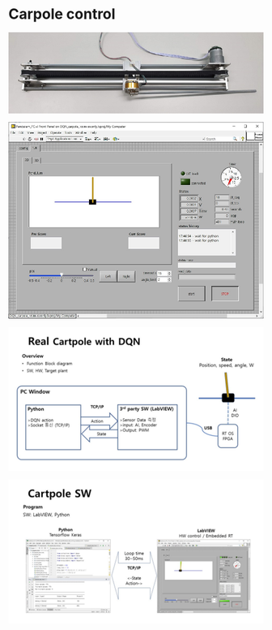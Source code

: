 
# Carpole control

![hwpicture](./image/cartpole_hw.jpg )

![lvimage](./image/cartpole_lv2d.jpg )

![slide1](./image/cartpole_block1.jpg )

![slide2](./image/cartpole_block2.jpg )
